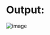 # Output:

![image](https://github.com/Sanjayrajanrajappa/Lab-Programs/assets/91653459/5e5a3bbc-8186-4668-adc8-c74b8058aaaa)
